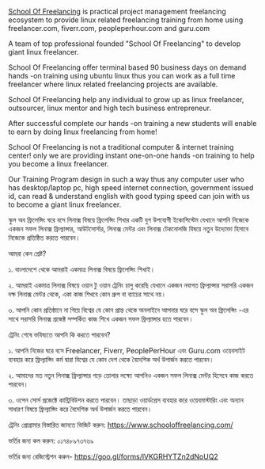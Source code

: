 [School Of Freelancing](http://www.schooloffreelancing.com/) is practical project management freelancing ecosystem to provide linux related freelancing training from home using freelancer.com, fiverr.com, peopleperhour.com and guru.com

A team of top professional founded "School Of Freelancing" to develop giant linux freelancer.

School Of Freelancing offer terminal based 90 business days on demand hands -on training using ubuntu linux thus you can work as a full time freelancer where linux related freelancing projects are available.

School Of Freelancing help any individual to grow up as linux freelancer, outsourcer, linux mentor and high tech business entrepreneur.

After successful complete our hands -on training a new students will enable to earn by doing linux freelancing from home!

School Of Freelancing is not a traditional computer & internet training center! only we are providing instant one-on-one hands -on training to help you become a linux freelancer.

Our Training Program design in such a way thus any computer user who has desktop/laptop pc, high speed internet connection, government issued id, can read & understand english with good typing speed can join with us to become a giant linux freelancer.


স্কুল অব ফ্রিলেন্সিং ঘরে বসে লিনাক্স বিষয়ে ফ্রিলেন্সিং শিখার একটি যুগ উপযোগী ইকোসিস্টেম যেখানে আপনি নিজেকে একজন সফল লিনাক্স ফ্রিল্যান্সার, আউটসোর্সার, লিনাক্স মেন্টর এবং লিনাক্স টেকনোলজি বিষয়ে নতুন উদ্যোক্তা হিসাবে নিজেকে প্রতিষ্ঠিত করতে পারবেন।


আমরা কেন শ্রেষ্ট?

১. বাংলাদেশে থেকে আমরাই একমাত্র লিনাক্স বিষয়ে ফ্রিলেন্সিং শিখাই। 

২. আমরাই একমাত্র লিনাক্স বিষয়ে ওয়ান টু ওয়ান ট্রেনিং চালু করেছি যেখানে একজন নবাগত ফ্রিল্যান্সার সরাসরি একজন দক্ষ লিনাক্স মেন্টর থেকে, একা কাজ শিখবে কোন গ্রুপ বা ব্যাচের সাথে নয়।  

৩. আপনি কোন প্রতিষ্ঠানে না গিয়ে বিশ্বের যে কোন প্রান্ত থেকে অনলাইনে আপনার ঘরে বসে স্কুল অব ফ্রিলেন্সিং -এর সাথে সরাসরি লিনাক্স প্রজেক্ট সম্পর্কিত কাজ শিখে একজন সফল ফ্রিল্যান্সার হতে পারবেন।  

ট্রেনিং শেষে ভবিষ্যতে আপনি কি করতে পারবেন?

১. আপনি নিজের ঘরে বসে Freelancer, Fiverr, PeoplePerHour এবং Guru.com ওয়েবসাইট ব্যবহার করে ফ্রিল্যান্সিং কর্ম দ্বারা বিশ্বের যে কোন দেশ থেকে বৈদেশিক অর্থ উপার্জন করতে পারবেন।

২. আমাদের মত নতুন লিনাক্স ফ্রিল্যান্সার গড়ে তোলার লক্ষ্যে আপনিও একজন সফল লিনাক্স মেন্টর হিসেবে কাজ করতে পারবেন। 

৩. ওপেন সোর্স প্রজেক্টে কান্ট্রিবিউশন করতে পারবেন। তাছাড়া ওয়ার্ডপ্রেস ব্যবহার করে ওয়েবমাস্টারিং এবং অন্যান সাধারণ বিষয়ে ফ্রিল্যান্সিং করে বৈদেশিক অর্থ উপার্জন করতে পারবেন।


ট্রেনিং প্রোগ্রামার বিস্তারিত জানতে ভিজিট করুন: https://www.schooloffreelancing.com/

ভর্তির জন্য কল করুন: ০১৭৪৮৯৭৩৭৬৯


ভর্তির জন্য রেজিস্ট্রেশন করুন- https://goo.gl/forms/lVKGRHYTZn2dNoUQ2
